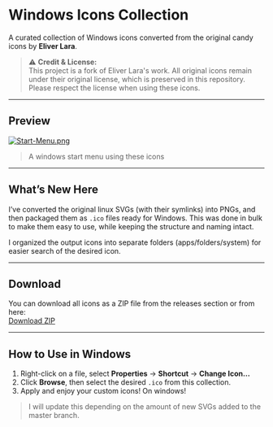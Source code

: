# Windows Icons Collection

A curated collection of Windows icons converted from the original candy icons by **Eliver Lara**.  

> ⚠️ **Credit & License:**  
> This project is a fork of Eliver Lara's work. All original icons remain under their original license, which is preserved in this repository. Please respect the license when using these icons.

---

## Preview

[![Start-Menu.png](https://i.postimg.cc/NjFp2HPc/Start-Menu.png)](https://postimg.cc/jDVzGLbg)
> A windows start menu using these icons

---

## What’s New Here

I’ve converted the original linux SVGs (with their symlinks) into PNGs, and then packaged them as `.ico` files ready for Windows. This was done in bulk to make them easy to use, while keeping the structure and naming intact.  

I organized the output icons into separate folders (apps/folders/system) for easier search of the desired icon.

---

## Download

You can download all icons as a ZIP file from the releases section or from here:  
[Download ZIP](https://github.com/crz-dev/candy-icons-windows/archive/refs/heads/main.zip)

---

## How to Use in Windows
  
1. Right-click on a file, select **Properties** → **Shortcut** → **Change Icon…**  
2. Click **Browse**, then select the desired `.ico` from this collection.  
3. Apply and enjoy your custom icons! On windows!  

> I will update this depending on the amount of new SVGs added to the master branch.
